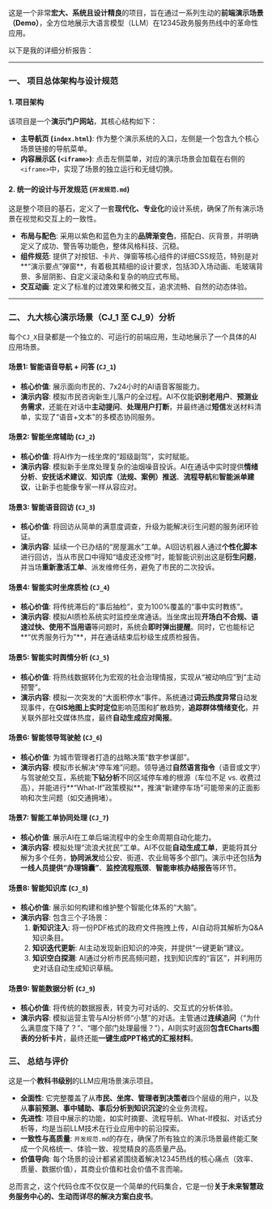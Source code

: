 这是一个非常**宏大、系统且设计精良**的项目，旨在通过一系列生动的**前端演示场景（Demo）**，全方位地展示大语言模型（LLM）在12345政务服务热线中的革命性应用。

以下是我的详细分析报告：

---

### **一、 项目总体架构与设计规范**

#### **1. 项目架构**

该项目是一个**演示门户网站**，其核心结构如下：
*   **主导航页 (`index.html`)**: 作为整个演示系统的入口，左侧是一个包含九个核心场景链接的导航菜单。
*   **内容展示区 (`<iframe>`)**: 点击左侧菜单，对应的演示场景会加载在右侧的`<iframe>`中，实现了场景的独立运行和无缝切换。

#### **2. 统一的设计与开发规范 (`开发规范.md`)**

这是整个项目的基石，定义了一套**现代化、专业化**的设计系统，确保了所有演示场景在视觉和交互上的一致性。
*   **布局与配色**: 采用以紫色和蓝色为主的**品牌渐变色**，搭配白、灰背景，并明确定义了成功、警告等功能色，整体风格科技、沉稳。
*   **组件规范**: 提供了对按钮、卡片、弹窗等核心组件的详细CSS规范，特别是对**“演示要点”弹窗**，有着极其精细的设计要求，包括3D入场动画、毛玻璃背景、多层阴影、自定义滚动条和复杂的响应式布局。
*   **交互动画**: 定义了标准的过渡效果和微交互，追求流畅、自然的动态体验。

---

### **二、 九大核心演示场景（CJ_1 至 CJ_9）分析**

每个`CJ_X`目录都是一个独立的、可运行的前端应用，生动地展示了一个具体的AI应用场景。

#### **场景1: 智能语音导航 + 问答 (`CJ_1`)**
*   **核心价值**: 展示面向市民的、7x24小时的AI语音客服能力。
*   **演示内容**: 模拟市民咨询新生儿落户的全过程。AI不仅能**识别老用户**、**预测业务需求**，还能在对话中**主动提问**、**处理用户打断**，并最终通过**短信**发送材料清单，实现了“语音+文本”的多模态协同服务。

#### **场景2: 智能坐席辅助 (`CJ_2`)**
*   **核心价值**: 将AI作为一线坐席的“超级副驾”，实时赋能。
*   **演示内容**: 模拟新手坐席处理复杂的油烟噪音投诉。AI在通话中实时提供**情绪分析**、**安抚话术建议**、**知识库（法规、案例）推送**、**流程导航**和**智能派单建议**，让新手也能像专家一样从容应对。

#### **场景3: 智能语音回访 (`CJ_3`)**
*   **核心价值**: 将回访从简单的满意度调查，升级为能解决衍生问题的服务闭环验证。
*   **演示内容**: 延续一个已办结的“房屋漏水”工单。AI回访机器人通过**个性化脚本**进行回访，当从市民口中得知“墙皮还没修”时，能智能识别出这是**衍生问题**，并当场**重新激活工单**、派发维修任务，避免了市民的二次投诉。

#### **场景4: 智能实时坐席质检 (`CJ_4`)**
*   **核心价值**: 将传统滞后的“事后抽检”，变为100%覆盖的“事中实时教练”。
*   **演示内容**: 模拟AI质检系统实时监控坐席通话。当坐席出现**开场白不合规、语速过快、使用不当用语**等问题时，系统会**即时弹出提醒**。同时，它也能标记**“优秀服务行为”**，并在通话结束后秒级生成质检报告。

#### **场景5: 智能实时舆情分析 (`CJ_5`)**
*   **核心价值**: 将热线数据转化为宏观的社会治理情报，实现从“被动响应”到“主动预警”。
*   **演示内容**: 模拟一次突发的“大面积停水”事件。系统通过**词云热度异常**自动发现事件，在**GIS地图上实时定位**影响范围和扩散趋势，**追踪群体情绪变化**，并关联外部社交媒体热度，最终**自动生成应对简报**。

#### **场景6: 智能领导驾驶舱 (`CJ_6`)**
*   **核心价值**: 为城市管理者打造的战略决策“数字参谋部”。
*   **演示内容**: 模拟市长解决“停车难”问题。领导通过**自然语言指令**（语音或文字）与驾驶舱交互，系统能**下钻分析**不同区域停车难的根源（车位不足 vs. 收费过高），并能进行**“What-If”政策模拟**，推演“新建停车场”可能带来的正面影响和次生问题（如交通拥堵）。

#### **场景7: 智能工单协同处理 (`CJ_7`)**
*   **核心价值**: 展示AI在工单后端流程中的全生命周期自动化能力。
*   **演示内容**: 模拟处理“流浪犬扰民”工单。AI不仅能**自动生成工单**，更能将其分解为多个任务，**协同派发**给公安、街道、农业局等多个部门。演示中还包括**为一线人员提供“办理锦囊”**、**监控流程瓶颈**、**智能审核办结报告**等环节。

#### **场景8: 智能知识库 (`CJ_8`)**
*   **核心价值**: 展示如何构建和维护整个智能化体系的“大脑”。
*   **演示内容**: 包含三个子场景：
    1.  **新知识注入**: 将一份PDF格式的政府文件拖拽上传，AI自动将其解析为Q&A知识条目。
    2.  **知识迭代更新**: AI主动发现新旧知识的冲突，并提供“一键更新”建议。
    3.  **知识空白探测**: AI通过分析市民高频问题，找到知识库的“盲区”，并利用历史对话自动生成知识草稿。

#### **场景9: 智能数据分析 (`CJ_9`)**
*   **核心价值**: 将传统的数据报表，转变为可对话的、交互式的分析体验。
*   **演示内容**: 模拟运营主管与AI分析师“小慧”的对话。主管通过**连续追问**（“为什么满意度下降了？”、“哪个部门处理最慢？”），AI则实时返回**包含ECharts图表的分析卡片**，最终还能**一键生成PPT格式的汇报材料**。

### **三、 总结与评价**

这是一个**教科书级别**的LLM应用场景演示项目。

*   **全面性**: 它完整覆盖了从**市民、坐席、管理者到决策者**四个层级的用户，以及从**事前预测、事中辅助、事后分析到知识沉淀**的全业务流程。
*   **先进性**: 项目中展示的功能，如实时摘要、流程导航、What-If模拟、对话式分析等，均是当前LLM技术在行业应用中的前沿探索。
*   **一致性与高质量**: `开发规范.md`的存在，确保了所有独立的演示场景最终能汇聚成一个风格统一、体验一致、视觉精良的高质量产品。
*   **价值导向**: 每个场景的设计都紧紧围绕着解决12345热线的核心痛点（效率、质量、数据价值），其商业价值和社会价值不言而喻。

总而言之，这个代码仓库不仅仅是一个简单的代码集合，它是一份**关于未来智慧政务服务中心的、生动而详尽的解决方案白皮书**。